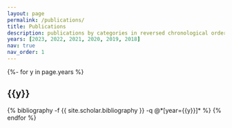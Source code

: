 ```yaml
---
layout: page
permalink: /publications/
title: Publications
description: publications by categories in reversed chronological order; see citations in <a href='https://scholar.google.com/citations?user=DRK_fx4AAAAJ'><u>Google Scholar</u></a>.
years: [2023, 2022, 2021, 2020, 2019, 2018]
nav: true
nav_order: 1
---
```

<!-- _pages/publications.md -->
<div class="publications">

{%- for y in page.years %}
  <h2 class="year">{{y}}</h2>
  {% bibliography -f {{ site.scholar.bibliography }} -q @*[year={{y}}]* %}
{% endfor %}

</div>
